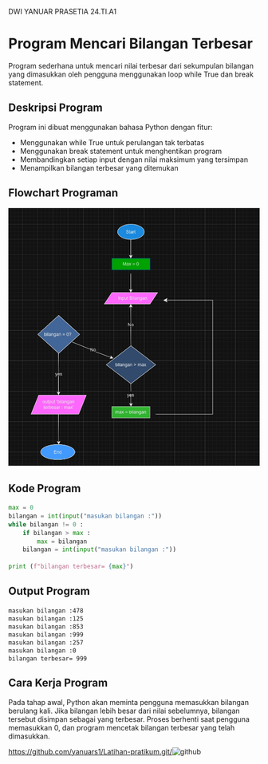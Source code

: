 DWI YANUAR PRASETIA 
24.TI.A1
# Program Mencari Bilangan Terbesar
Program sederhana untuk mencari nilai terbesar dari sekumpulan bilangan yang dimasukkan oleh pengguna menggunakan loop while True dan break statement.
## Deskripsi Program
Program ini dibuat menggunakan bahasa Python dengan fitur:

- Menggunakan while True untuk perulangan tak terbatas
- Menggunakan break statement untuk menghentikan program
- Membandingkan setiap input dengan nilai maksimum yang tersimpan
- Menampilkan bilangan terbesar yang ditemukan

## Flowchart Programan
![flowchart](Flowchart.png)

## Kode Program
```Python
max = 0
bilangan = int(input("masukan bilangan :"))
while bilangan != 0 :
    if bilangan > max :
        max = bilangan 
    bilangan = int(input("masukan bilangan :"))
    
print (f"bilangan terbesar= {max}")
```

## Output Program
````
masukan bilangan :478
masukan bilangan :125
masukan bilangan :853
masukan bilangan :999
masukan bilangan :257
masukan bilangan :0
bilangan terbesar= 999
````

## Cara Kerja Program
Pada tahap awal, Python akan meminta pengguna memasukkan bilangan berulang kali. Jika bilangan lebih besar dari nilai sebelumnya, bilangan tersebut disimpan sebagai yang terbesar. Proses berhenti saat pengguna memasukkan 0, dan program mencetak bilangan terbesar yang telah dimasukkan.




https://github.com/yanuars1/Latihan-pratikum.git/<img width="960" alt="github" src="https://github.com/user-attachments/assets/8f5245d5-721a-445f-a7a3-2a99331fe7e5">

